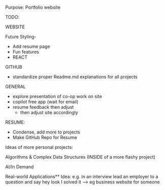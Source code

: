 Purpose:
Portfolio website


TODO:

WEBSITE


Future Styling-
- Add resume page
- Fun features
- REACT



GITHUB
- standardize proper Readme.md explanations for all projects


GENERAL
- explore presentation of co-op work on site
- copilot free app (wait for email)
- resume feedback then adjust
    - then adjust site accordingly


RESUME: 
- Condense, add more to projects
- Make GitHub Repo for Resume





Ideas of more personal projects:

Algorithms & Complex Data Structures (INSIDE of a more flashy project)

AI/In Demand

Real-world Applications** Idea: e.g. in an interview lead an employer to a question and say hey look I solved it 
--> eg business website for someone





